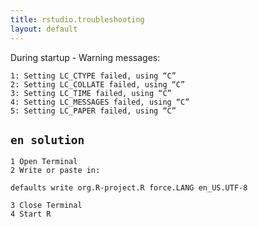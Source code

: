 ```yaml
---
title: rstudio.troubleshooting
layout: default
---
```


During startup - Warning messages:

    1: Setting LC_CTYPE failed, using “C”
    2: Setting LC_COLLATE failed, using “C”
    3: Setting LC_TIME failed, using “C”
    4: Setting LC_MESSAGES failed, using “C”
    5: Setting LC_PAPER failed, using “C”

## `en solution`

    1 Open Terminal
    2 Write or paste in:

    defaults write org.R-project.R force.LANG en_US.UTF-8

    3 Close Terminal
    4 Start R
